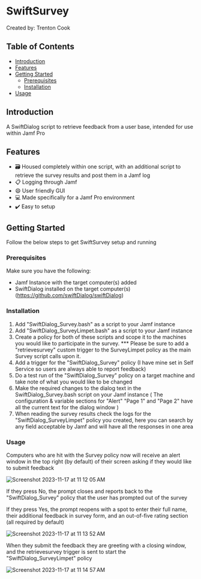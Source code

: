 # SwiftSurvey

Created by: Trenton Cook

## Table of Contents

- [Introduction](#introduction)
- [Features](#features)
- [Getting Started](#getting-started)
  - [Prerequisites](#prerequisites)
  - [Installation](#installation)
- [Usage](#usage)

## Introduction

A SwiftDialog script to retrieve feedback from a user base, intended for use within Jamf Pro

## Features

- 🗃️ Housed completely within one script, with an additional script to retrieve the survey results and post them in a Jamf log
- 📋 Logging through Jamf
- 😄 User friendly GUI
- 💻 Made specifically for a Jamf Pro environment
- ✔️ Easy to setup

## Getting Started

Follow the below steps to get SwiftSurvey setup and running

### Prerequisites

Make sure you have the following:

- Jamf Instance with the target computer(s) added
- SwiftDialog installed on the target computer(s) (https://github.com/swiftDialog/swiftDialog)

### Installation

1. Add "SwiftDialog_Survey.bash" as a script to your Jamf instance
2. Add "SwiftDialog_SurveyLimpet.bash" as a script to your Jamf instance
3. Create a policy for both of these scripts and scope it to the machines you would like to participate in the survey. *** Please be sure to add a "retrievesurvey" custom trigger to the SurveyLimpet policy as the main Survey script calls upon it.
4. Add a trigger for the "SwiftDialog_Survey" policy (I have mine set in Self Service so users are always able to report feedback)
5. Do a test run of the "SwiftDialog_Survey" policy on a target machine and take note of what you would like to be changed
6. Make the required changes to the dialog text in the SwiftDialog_Survey.bash script on your Jamf instance ( The configuration & variable sections for "Alert" "Page 1" and "Page 2" have all the current text for the dialog window )
7. When reading the survey results check the logs for the "SwiftDialog_SurveyLimpet" policy you created, here you can search by any field acceptable by Jamf and will have all the responses in one area

### Usage

Computers who are hit with the Survey policy now will receive an alert window in the top right (by default) of their screen asking if they would like to submit feedback

![Screenshot 2023-11-17 at 11 12 05 AM](https://github.com/Tc00k/SwiftSurvey/assets/150291395/7a9b7bed-baab-490e-9c2c-4ea2391305b5)

If they press No, the prompt closes and reports back to the "SwiftDialog_Survey" policy that the user has prompted out of the survey

If they press Yes, the prompt reopens with a spot to enter their full name, their additional feedback in survey form, and an out-of-five rating section (all required by default)

![Screenshot 2023-11-17 at 11 13 52 AM](https://github.com/Tc00k/SwiftSurvey/assets/150291395/3c3bddf5-1da6-417b-af01-69d852da7a54)

When they submit the feedback they are greeting with a closing window, and the retrievesurvey trigger is sent to start the "SwiftDialog_SurveyLimpet" policy

![Screenshot 2023-11-17 at 11 14 57 AM](https://github.com/Tc00k/SwiftSurvey/assets/150291395/a6a7cc79-6a25-4aec-ace2-030e5d7a8285)
